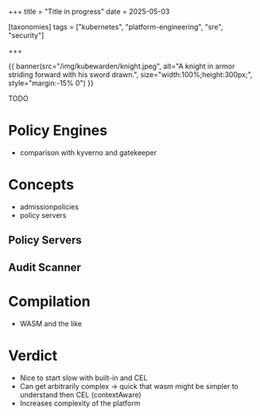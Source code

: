+++
title = "Title in progress"
date = 2025-05-03

[taxonomies]
tags = ["kubernetes", "platform-engineering", "sre", "security"]

+++

{{ banner(src="/img/kubewarden/knight.jpeg",
          alt="A knight in armor striding forward with his sword drawn.",
          size="width:100%;height:300px;",
          style="margin:-15% 0") }}

TODO

<!-- more -->

# Policy Engines

- comparison with kyverno and gatekeeper

# Concepts

- admissionpolicies
- policy servers

## Policy Servers

## Audit Scanner

# Compilation

- WASM and the like

# Verdict

- Nice to start slow with built-in and CEL
- Can get arbitrarily complex -> quick that wasm might be simpler to understand then CEL
  (contextAware)
- Increases complexity of the platform
